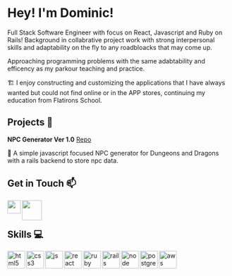 # Hey! I'm Dominic!

Full Stack Software Engineer with focus on React, Javascript and Ruby on Rails! Background in collabrative project work with strong interpersonal skills and adaptability on the fly to any roadbloacks that may come up.


Approaching programming problems with the same adabtability and efficency as my parkour teaching and practice.
 
:building_construction: I enjoy constructing and customizing the applications that I have always wanted but could not find online or in the APP stores, continuing my education from Flatirons School.
  
## Projects :art:


**NPC Generator Ver 1.0** [Repo](https://github.com/Santiago548/NPC_Generator)

:crystal_ball: A simple javascript focused NPC generator for Dungeons and Dragons with a rails backend to store npc data.
  
## Get in Touch :mailbox:

<p>
  <a href="https://www.linkedin.com/in/dominic-barajas/" target="blank"><img align="left" src="https://cdn.jsdelivr.net/npm/simple-icons@3.0.1/icons/linkedin.svg" height="30" width="30" /></a>
  <a href="https://dev.to/santiago548" target="blank"><img align="left" src="https://cdn.jsdelivr.net/npm/simple-icons@3.0.1/icons/dev-dot-to.svg"  height="45" width="45" /></a>
 </p>
 
 <br />
 &emsp;
 
## Skills :computer:

<p align="left">
  <img src="https://icongr.am/devicon/html5-plain.svg?size=128&color=currentColor" alt="html5" align="left" width="40" height="40"/>
  <img src="https://icongr.am/devicon/css3-plain.svg?size=128&color=currentColor" alt="css3" align="left" width="40" height="40"/>
  <img src="https://icongr.am/devicon/javascript-plain.svg?size=128&color=currentColor" alt="js" align="left" width="40" height="40"/>
  <img src="https://i.imgur.com/rTNkWSQ.png" alt="react" align="left" width="40" height="40"/>
  <img src="https://icongr.am/devicon/ruby-plain.svg?size=128&color=currentColor" alt="ruby" align="left" width="40" height="40"/>
  <img src="https://icongr.am/devicon/rails-plain-wordmark.svg?size=128&color=currentColor" alt="rails" align="left" width="40" height="40"/>
  <img src="https://icongr.am/devicon/nodejs-plain-wordmark.svg?size=128&color=currentColor" alt="node" align="left" width="40" height="40"/>
  <img src="https://icongr.am/devicon/postgresql-plain.svg?size=128&color=currentColor" alt="postgres" align="left" width="40" height="40"/>
  <img src="https://icongr.am/devicon/amazonwebservices-plain-wordmark.svg?size=128&color=currentColor" alt="aws" align="left" width="40" height="40"/>
</p>

<br />
&emsp;
